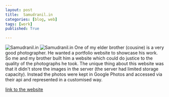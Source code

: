 ```yaml
---
layout: post
title:  Samudranil.in
categories: [blog, web]
tags: [work]
published: True

---
```


![Samudranil.in](/assets/work/samudranil_first.png)
![Samudranil.in](/assets/work/samudranil_first2.png)
One of my elder brother (cousine) is a very good photographer. He wanted a portfolio website to showcase his work. So me and my brother built him a website which could do justice to the quality of the photographs he took. The unique thing about this website was that it didn't store the images in the server (the server had limited storage capacity). Instead the photos were kept in Google Photos and accessed via their api and represented in a customised way.

<a href="http://www.samudranil.in">link to the website</a>